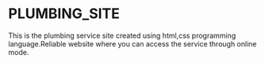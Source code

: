 # PLUMBING_SITE
This is the plumbing service site created using html,css programming language.Reliable website where you can access the service through online mode.
